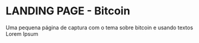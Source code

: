 # LANDING PAGE - Bitcoin 

Uma pequena página de captura com o tema sobre bitcoin e usando textos Lorem Ipsum
